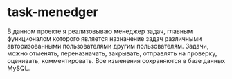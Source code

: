 # task-menedger
В данном проекте я реализовываю менеджер задач, главным функционалом которого является назначение задач различными авторизованными пользователями другим пользователям. Задачи, можно отменять, переназначать, закрывать, отправлять на проверку, оценивать, комментировать. Все изменения сохраняются в базе данных MySQL.
